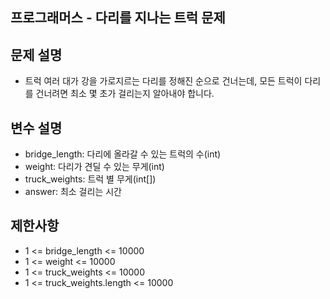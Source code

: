 ## 프로그래머스 - 다리를 지나는 트럭 문제
## 문제 설명
- 트럭 여러 대가 강을 가로지르는 다리를 정해진 순으로 건너는데, 모든 트럭이 다리를 건너려면 최소 몇 초가 걸리는지 알아내야 합니다.
## 변수 설명
- bridge_length: 다리에 올라갈 수 있는 트럭의 수(int)
- weight: 다리가 견딜 수 있는 무게(int)
- truck_weights: 트럭 별 무게(int[])
- answer: 최소 걸리는 시간
## 제한사항
- 1 <= bridge_length <= 10000
- 1 <= weight <= 10000
- 1 <= truck_weights <= 10000
- 1 <= truck_weights.length <= 10000